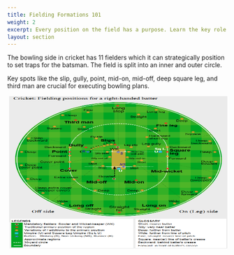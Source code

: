 ```yaml
---
title: Fielding Formations 101
weight: 2
excerpt: Every position on the field has a purpose. Learn the key role that field setups play. 
layout: section
---
```


The bowling side in cricket has 11 fielders which it can strategically position to set traps for the batsman. The field is split into an inner and outer circle. 

Key spots like the slip, gully, point, mid-on, mid-off, deep square leg, and third man are crucial for executing bowling plans. 

<img src="https://raw.githubusercontent.com/ArshnoorSinghThind/knes381Final/refs/heads/main/images/illustrations/fieldingpositions.png" class="img-fluid" width="500" height="350" align="right">
